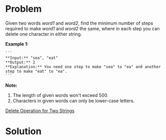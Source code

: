 
# Problem

Given two words _word1_ and _word2_, find the minimum number of steps required
to make _word1_ and _word2_ the same, where in each step you can delete one
character in either string.

**Example 1:**  

    ```
    **Input:** "sea", "eat"
    **Output:** 2
    **Explanation:** You need one step to make "sea" to "ea" and another step to make "eat" to "ea".
    ```

**Note:**  

  1. The length of given words won't exceed 500.
  2. Characters in given words can only be lower-case letters.



[Delete Operation for Two Strings](https://leetcode.com/problems/delete-operation-for-two-strings)

# Solution



